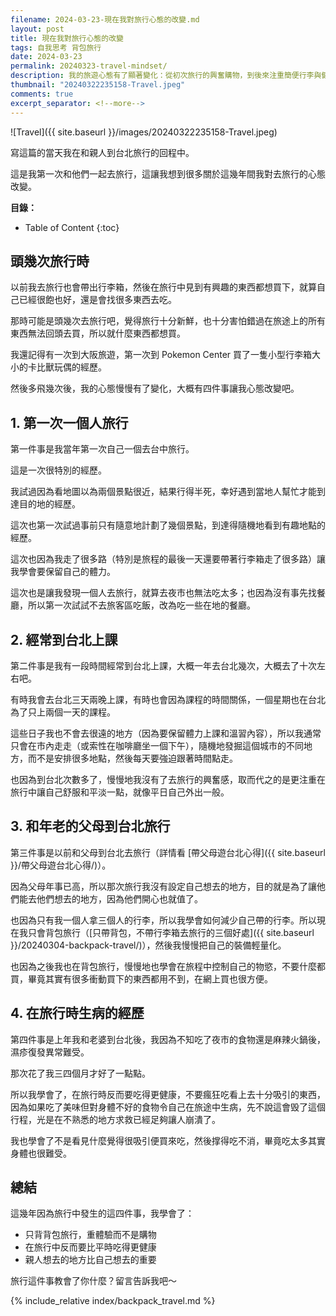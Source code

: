 ```yaml
---
filename: 2024-03-23-現在我對旅行心態的改變.md
layout: post
title: 現在我對旅行心態的改變
tags: 自我思考 背包旅行
date: 2024-03-23
permalink: 20240323-travel-mindset/
description: 我的旅遊心態有了顯著變化：從初次旅行的興奮購物，到後來注重簡便行李與健康。經歷了獨自旅行的自由與挑戰、頻繁前往台北的日常化旅遊、陪伴年邁父母的體恤以及旅途中的生病經歷，我學到旅行的真諦在於體驗而非物質。這篇文章詳述了我的覺悟過程，邀請你探索更豐富的旅行意義。
thumbnail: "20240322235158-Travel.jpeg"
comments: true
excerpt_separator: <!--more-->
---
```



![Travel]({{ site.baseurl }}/images/20240322235158-Travel.jpeg)  


寫這篇的當天我在和親人到台北旅行的回程中。

這是我第一次和他們一起去旅行，這讓我想到很多關於這幾年間我對去旅行的心態改變。

<!--more-->

**目錄：**

* Table of Content
{:toc}

## 頭幾次旅行時

以前我去旅行也會帶出行李箱，然後在旅行中見到有興趣的東西都想買下，就算自己已經很飽也好，還是會找很多東西去吃。

那時可能是頭幾次去旅行吧，覺得旅行十分新鮮，也十分害怕錯過在旅途上的所有東西無法回頭去買，所以就什麼東西都想買。

我還記得有一次到大阪旅遊，第一次到 Pokemon Center 買了一隻小型行李箱大小的卡比獸玩偶的經歷。

然後多飛幾次後，我的心態慢慢有了變化，大概有四件事讓我心態改變吧。

## 1. 第一次一個人旅行

第一件事是我當年第一次自己一個去台中旅行。

這是一次很特別的經歷。

我試過因為看地圖以為兩個景點很近，結果行得半死，幸好遇到當地人幫忙才能到達目的地的經歷。

這次也第一次試過事前只有隨意地計劃了幾個景點，到達得隨機地看到有趣地點的經歷。

這次也因為我走了很多路（特別是旅程的最後一天還要帶著行李箱走了很多路）讓我學會要保留自己的體力。

這次也是讓我發現一個人去旅行，就算去夜市也無法吃太多；也因為沒有事先找餐廳，所以第一次試試不去旅客區吃飯，改為吃一些在地的餐廳。

## 2. 經常到台北上課

第二件事是我有一段時間經常到台北上課，大概一年去台北幾次，大概去了十次左右吧。

有時我會去台北三天兩晚上課，有時也會因為課程的時間關係，一個星期也在台北為了只上兩個一天的課程。

這些日子我也不會去很遠的地方（因為要保留體力上課和溫習內容），所以我通常只會在市內走走（或索性在咖啡廳坐一個下午），隨機地發掘這個城市的不同地方，而不是安排很多地點，然後每天要強迫跟著時間點走。

也因為到台北次數多了，慢慢地我沒有了去旅行的興奮感，取而代之的是更注重在旅行中讓自己舒服和平淡一點，就像平日自己外出一般。

## 3. 和年老的父母到台北旅行

第三件事是以前和父母到台北去旅行（詳情看 [帶父母遊台北心得]({{ site.baseurl }}/帶父母遊台北心得/)）。

因為父母年事已高，所以那次旅行我沒有設定自己想去的地方，目的就是為了讓他們能去他們想去的地方，因為他們開心也就值了。

也因為只有我一個人拿三個人的行李，所以我學會如何減少自己帶的行李。所以現在我只會背包旅行（[只帶背包，不帶行李箱去旅行的三個好處]({{ site.baseurl }}/20240304-backpack-travel/)），然後我慢慢把自己的裝備輕量化。

也因為之後我也在背包旅行，慢慢地也學會在旅程中控制自己的物慾，不要什麼都買，畢竟其實有很多衝動買下的東西都用不到，在網上買也很方便。

## 4. 在旅行時生病的經歷

第四件事是上年我和老婆到台北後，我因為不知吃了夜市的食物還是麻辣火鍋後，濕疹復發異常難受。

那次花了我三四個月才好了一點點。

所以我學會了，在旅行時反而要吃得更健康，不要瘋狂吃看上去十分吸引的東西，因為如果吃了美味但對身體不好的食物令自己在旅途中生病，先不說這會毁了這個行程，光是在不熟悉的地方求救已經足夠讓人崩潰了。

我也學會了不是看見什麼覺得很吸引便買來吃，然後撑得吃不消，畢竟吃太多其實身體也很難受。

## 總結

這幾年因為旅行中發生的這四件事，我學會了：

- 只背背包旅行，重體驗而不是購物
- 在旅行中反而要比平時吃得更健康
- 親人想去的地方比自己想去的重要

旅行這件事教會了你什麼？留言告訴我吧～


<!-- Meta Summary -->
<!--
我的旅遊心態有了顯著變化：從初次旅行的興奮購物，到後來注重簡便行李與健康。經歷了獨自旅行的自由與挑戰、頻繁前往台北的日常化旅遊、陪伴年邁父母的體恤以及旅途中的生病經歷，我學到旅行的真諦在於體驗而非物質。這篇文章詳述了我的覺悟過程，邀請你探索更豐富的旅行意義。
-->


{% include_relative index/backpack_travel.md %}



<!--
- [現在我對旅行心態的改變]({{ site.baseurl }}/20240323-travel-mindset/)
-->
